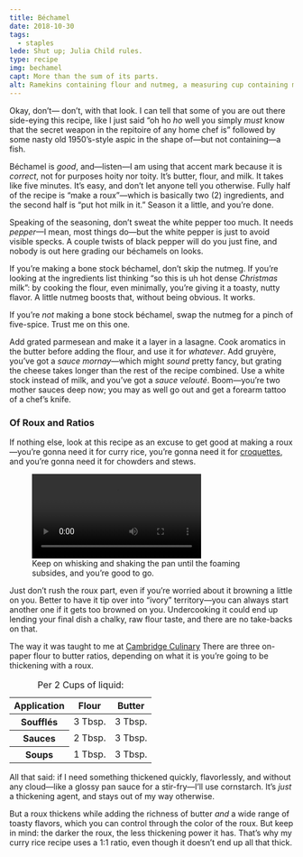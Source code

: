 ```yaml
---
title: Béchamel
date: 2018-10-30
tags:
  - staples
lede: Shut up; Julia Child rules.
type: recipe
img: bechamel
capt: More than the sum of its parts.
alt: Ramekins containing flour and nutmeg, a measuring cup containing milk, and a partial stick of butter.
---
```


Okay, don’t— don’t, with that look. I can tell that some of you are out there side-eying this recipe, like I just said “oh ho _ho_ well you simply _must_ know that the secret weapon in the repitoire of any home chef is” followed by some nasty old 1950’s-style aspic in the shape of—but not containing—a fish.

Béchamel is _good_, and—listen—I am using that accent mark because it is _correct_, not for purposes hoity nor toity. It’s butter, flour, and milk. It takes like five minutes. It’s easy, and don’t let anyone tell you otherwise. Fully half of the recipe is “make a roux”—which is basically two (2) ingredients, and the second half is “put hot milk in it.” Season it a little, and you’re done.

Speaking of the seasoning, don’t sweat the white pepper too much. It needs _pepper_—I mean, most things do—but the white pepper is just to avoid visible specks. A couple twists of black pepper will do you just fine, and nobody is out here grading our béchamels on looks. 

If you’re making a bone stock béchamel, don’t skip the nutmeg. If you’re looking at the ingredients list thinking “so this is uh hot dense _Christmas_ milk”: by cooking the flour, even minimally, you’re giving it a toasty, nutty flavor. A little nutmeg boosts that, without being obvious. It works.

If you’re _not_ making a bone stock béchamel, swap the nutmeg for a pinch of five-spice. Trust me on this one.

Add grated parmesean and make it a layer in a lasagne. Cook aromatics in the butter before adding the flour, and use it for _whatever_. Add gruyère, you’ve got a _sauce mornay_—which might _sound_ pretty fancy, but grating the cheese takes longer than the rest of the recipe combined. Use a white stock instead of milk, and you’ve got a _sauce velouté_. Boom—you’re two mother sauces deep now; you may as well go out and get a forearm tattoo of a chef’s knife. 

### Of Roux and Ratios

If nothing else, look at this recipe as an excuse to get good at making a roux—you’re gonna need it for curry rice, you’re gonna need it for [croquettes](/recipes/croquettes/), and you’re gonna need it for chowders and stews.



<figure class="video">
  <video controls aria-describedby="vid">
    <source src="/_assets/media/roux.mp4" type="video/mp4">
    <track kind="captions" src="/_assets/media/roux.vtt">
    Sorry, I’m having trouble loading this video.
  </video>
  <figcaption class="caption" id="vid">
    Keep on whisking and shaking the pan until the foaming subsides, and you’re good to go.
  </figcaption>
</figure>












Just don’t rush the roux part, even if you’re worried about it browning a little on you. Better to have it tip over into “ivory” territory—you can always start another one if it gets too browned on you. Undercooking it could end up lending your final dish a chalky, raw flour taste, and there are no take-backs on that. 

The way it was taught to me at [Cambridge Culinary](http://cambridgeculinary.com/) There are three on-paper flour to butter ratios, depending on what it is you’re going to be thickening with a roux.

<table>
  <caption>Per 2 Cups of liquid:</caption>
  <thead>
    <tr>
      <th scope="col">Application</th>
      <th scope="col" class="numeric">Flour</th>
      <th scope="col" class="numeric">Butter</th>
    </tr>
  </thead>
  <tbody>
    <tr>
      <th scope="row">Soufflés</th>
      <td class="numeric">3 Tbsp.</td>
      <td class="numeric">3 Tbsp.</td>
    </tr>
    <tr>
      <th scope="row">Sauces</th>
      <td class="numeric">2 Tbsp.</td>
      <td class="numeric">3 Tbsp.</td>
    </tr>
    <tr>
      <th scope="row">Soups</th>
      <td class="numeric">1 Tbsp.</td>
      <td class="numeric">3 Tbsp.</td>
    </tr>
  </tbody>
</table>

All that said: if I need something thickened quickly, flavorlessly, and without any cloud—like a glossy pan sauce for a stir-fry—I’ll use cornstarch. It’s _just_ a thickening agent, and stays out of my way otherwise.

But a roux thickens while adding the richness of butter _and_ a wide range of toasty flavors, which you can control through the color of the roux. But keep in mind: the darker the roux, the less thickening power it has. That’s why my curry rice recipe uses a 1:1 ratio, even though it doesn’t end up all that thick. 
